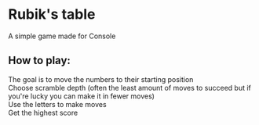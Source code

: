 # Rubik's table

  A simple game made for Console

  ## How to play: 
  The goal is to move the numbers to their starting position  
  Choose scramble depth (often the least amount of moves to succeed but if you're lucky you can make it in fewer moves)  
  Use the letters to make moves  
  Get the highest score  
